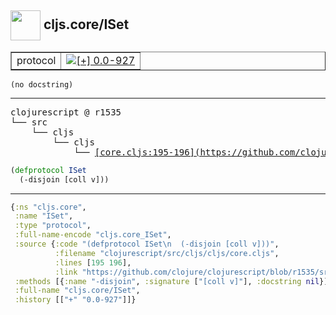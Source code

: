 ## <img width="48px" valign="middle" src="http://i.imgur.com/Hi20huC.png"> cljs.core/ISet

 <table border="1">
<tr>
<td>protocol</td>
<td><a href="https://github.com/cljsinfo/api-refs/tree/0.0-927"><img valign="middle" alt="[+] 0.0-927" src="https://img.shields.io/badge/+-0.0--927-lightgrey.svg"></a> </td>
</tr>
</table>

 <samp>
</samp>

```
(no docstring)
```

---

 <pre>
clojurescript @ r1535
└── src
    └── cljs
        └── cljs
            └── <ins>[core.cljs:195-196](https://github.com/clojure/clojurescript/blob/r1535/src/cljs/cljs/core.cljs#L195-L196)</ins>
</pre>

```clj
(defprotocol ISet
  (-disjoin [coll v]))
```


---

```clj
{:ns "cljs.core",
 :name "ISet",
 :type "protocol",
 :full-name-encode "cljs.core_ISet",
 :source {:code "(defprotocol ISet\n  (-disjoin [coll v]))",
          :filename "clojurescript/src/cljs/cljs/core.cljs",
          :lines [195 196],
          :link "https://github.com/clojure/clojurescript/blob/r1535/src/cljs/cljs/core.cljs#L195-L196"},
 :methods [{:name "-disjoin", :signature ["[coll v]"], :docstring nil}],
 :full-name "cljs.core/ISet",
 :history [["+" "0.0-927"]]}

```
